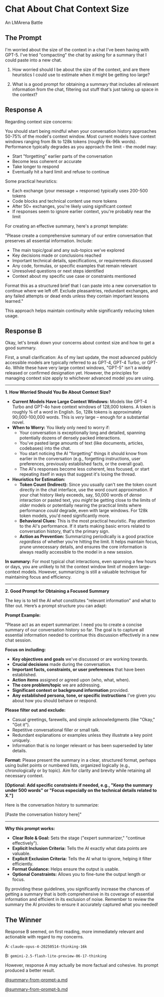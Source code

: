 # Chat About Chat Context Size

An LMArena Battle

## The Prompt

I'm worried about the size of the context in a chat I've been having with GPT-5. I've tried "compacting" the chat by asking for a summary that I could paste into a new chat.

1. How worried should I be about the size of the context, and are there heuristics I could use to estimate when it might be getting too large?

2. What is a good prompt for obtaining a summary that includes all relevant information from the chat, filtering out stuff that's just taking up space in the context?

## Response A

Regarding context size concerns:

You should start being mindful when your conversation history approaches 50-75% of the model's context window. Most current models have context windows ranging from 8k to 128k tokens (roughly 6k-96k words). Performance typically degrades as you approach the limit - the model may:
- Start "forgetting" earlier parts of the conversation
- Become less coherent or accurate
- Take longer to respond
- Eventually hit a hard limit and refuse to continue

Some practical heuristics:
- Each exchange (your message + response) typically uses 200-500 tokens
- Code blocks and technical content use more tokens
- After 50+ exchanges, you're likely using significant context
- If responses seem to ignore earlier context, you're probably near the limit

For creating an effective summary, here's a prompt template:

"Please create a comprehensive summary of our entire conversation that preserves all essential information. Include:

- The main topic/goal and any sub-topics we've explored
- Key decisions made or conclusions reached
- Important technical details, specifications, or requirements discussed
- Any code, formulas, or specific examples that remain relevant
- Unresolved questions or next steps identified
- Context about my specific use case or constraints mentioned

Format this as a structured brief that I can paste into a new conversation to continue where we left off. Exclude pleasantries, redundant exchanges, and any failed attempts or dead ends unless they contain important lessons learned."

This approach helps maintain continuity while significantly reducing token usage.

## Response B

Okay, let's break down your concerns about context size and how to get a good summary.

First, a small clarification: As of my last update, the most advanced publicly accessible models are typically referred to as GPT-4, GPT-4 Turbo, or GPT-4o. While these have very large context windows, "GPT-5" isn't a widely released or confirmed designation yet. However, the principles for managing context size apply to whichever advanced model you are using.

---

**1. How Worried Should You Be About Context Size?**

*   **Current Models Have Large Context Windows:** Models like GPT-4 Turbo and GPT-4o have context windows of 128,000 tokens. A token is roughly ¾ of a word in English. So, 128k tokens is approximately 90,000-100,000 words. This is *very* large – enough for a substantial novel.
*   **When to Worry:** You likely only need to worry if:
    *   Your conversation is exceptionally long and detailed, spanning potentially dozens of densely packed interactions.
    *   You've pasted large amounts of text (like documents, articles, codebases) into the chat.
    *   You start noticing the AI "forgetting" things it should know from earlier in the conversation (e.g., forgetting instructions, user preferences, previously established facts, or the overall goal).
    *   The AI's responses become less coherent, less focused, or start repeating itself in ways that suggest it's losing the thread.
*   **Heuristics for Estimation:**
    *   **Token Count (Indirect):** Since you usually can't see the token count directly in the chat interface, use the word count approximation. If your chat history likely exceeds, say, 50,000 words of *dense* interaction or pasted text, you *might* be getting close to the limits of *older* models or potentially nearing the practical limits where performance *could* degrade, even with large windows. For 128k token models, you'd need significantly more.
    *   **Behavioral Clues:** This is the most practical heuristic. Pay attention to the AI's performance. If it starts making basic errors related to conversation history, that's the primary sign.
    *   **Action as Prevention:** Summarizing periodically is a good practice *regardless* of whether you're hitting the limit. It helps maintain focus, prune unnecessary details, and ensures the core information is always readily accessible to the model in a new session.

**In summary:** For most typical chat interactions, even spanning a few hours or days, you are unlikely to hit the context window limit of modern large-context models. However, summarizing is still a valuable technique for maintaining focus and efficiency.

---

**2. Good Prompt for Obtaining a Focused Summary**

The key is to tell the AI *what* constitutes "relevant information" and what to filter out. Here’s a prompt structure you can adapt:

**Prompt Example:**

"Please act as an expert summarizer. I need you to create a concise summary of our conversation history so far. The goal is to capture all essential information needed to continue this discussion effectively in a new chat session.

**Focus on including:**

*   **Key objectives and goals** we've discussed or are working towards.
*   **Crucial decisions** made during the conversation.
*   **Important facts, constraints, or user preferences** that have been established.
*   **Action items** assigned or agreed upon (who, what, when).
*   **The core problem/topic** we are addressing.
*   **Significant context or background information** provided.
*   **Any established persona, tone, or specific instructions** I've given you about how you should behave or respond.

**Please filter out and exclude:**

*   Casual greetings, farewells, and simple acknowledgments (like "Okay," "Got it").
*   Repetitive conversational filler or small talk.
*   Redundant explanations or examples unless they illustrate a key point uniquely.
*   Information that is no longer relevant or has been superseded by later details.

**Format:** Please present the summary in a clear, structured format, perhaps using bullet points or numbered lists, organized logically (e.g., chronologically or by topic). Aim for clarity and brevity while retaining all necessary context.

**[Optional: Add specific constraints if needed, e.g., "Keep the summary under 500 words" or "Focus especially on the technical details related to X."]**

Here is the conversation history to summarize:

[Paste the conversation history here]"

---

**Why this prompt works:**

*   **Clear Role & Goal:** Sets the stage ("expert summarizer," "continue effectively").
*   **Explicit Inclusion Criteria:** Tells the AI exactly what data points are valuable.
*   **Explicit Exclusion Criteria:** Tells the AI what to ignore, helping it filter efficiently.
*   **Format Guidance:** Helps ensure the output is usable.
*   **Optional Constraints:** Allows you to fine-tune the output length or focus.

By providing these guidelines, you significantly increase the chances of getting a summary that is both comprehensive in its coverage of essential information and efficient in its exclusion of noise. Remember to review the summary the AI provides to ensure it accurately captured what you needed!

## The Winner

Response B seemed, on first reading, more immediately relevant and actionable with regard to my concerns.

A: `claude-opus-4-20250514-thinking-16k`

B: `gemini-2.5-flash-lite-preview-06-17-thinking`

However, response A may actually be more factual and cohesive. Its prompt produced a better result.

[@summary-from-prompt-a.md](summary-from-prompt-a.md)

[@summary-from-prompt-b.md](summary-from-prompt-b.md)

